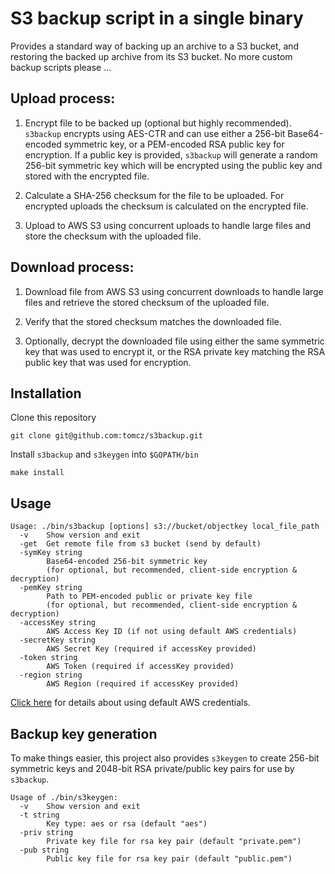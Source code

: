 # S3 backup script in a single binary

Provides a standard way of backing up an archive to a S3 bucket, and restoring the backed up
archive from its S3 bucket. No more custom backup scripts please ...

## Upload process:

1. Encrypt file to be backed up (optional but highly recommended). `s3backup` encrypts using
AES-CTR and can use either a 256-bit Base64-encoded symmetric key, or a PEM-encoded RSA public
key for encryption. If a public key is provided, `s3backup` will generate a random 256-bit
symmetric key which will be encrypted using the public key and stored with the encrypted file.

2. Calculate a SHA-256 checksum for the file to be uploaded. For encrypted uploads the checksum
is calculated on the encrypted file.

3. Upload to AWS S3 using concurrent uploads to handle large files and store the checksum with
the uploaded file.

## Download process:

1. Download file from AWS S3 using concurrent downloads to handle large files and retrieve the
stored checksum of the uploaded file.

2. Verify that the stored checksum matches the downloaded file.

3. Optionally, decrypt the downloaded file using either the same symmetric key that was used
to encrypt it, or the RSA private key matching the RSA public key that was used for encryption.

## Installation

Clone this repository

```
git clone git@github.com:tomcz/s3backup.git
```

Install `s3backup` and `s3keygen` into `$GOPATH/bin`

```
make install
```

## Usage

```
Usage: ./bin/s3backup [options] s3://bucket/objectkey local_file_path
  -v    Show version and exit
  -get  Get remote file from s3 bucket (send by default)
  -symKey string
        Base64-encoded 256-bit symmetric key
        (for optional, but recommended, client-side encryption & decryption)
  -pemKey string
        Path to PEM-encoded public or private key file
        (for optional, but recommended, client-side encryption & decryption)
  -accessKey string
        AWS Access Key ID (if not using default AWS credentials)
  -secretKey string
        AWS Secret Key (required if accessKey provided)
  -token string
        AWS Token (required if accessKey provided)
  -region string
        AWS Region (required if accessKey provided)
```

[Click here](https://docs.aws.amazon.com/sdk-for-go/v1/developer-guide/configuring-sdk.html)
for details about using default AWS credentials.

## Backup key generation

To make things easier, this project also provides `s3keygen` to create 256-bit symmetric keys
and 2048-bit RSA private/public key pairs for use by `s3backup`.

```
Usage of ./bin/s3keygen:
  -v    Show version and exit
  -t string
        Key type: aes or rsa (default "aes")
  -priv string
        Private key file for rsa key pair (default "private.pem")
  -pub string
        Public key file for rsa key pair (default "public.pem")
```
